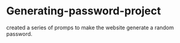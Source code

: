 # Generating-password-project
created a series of promps to make the website generate a random password.
